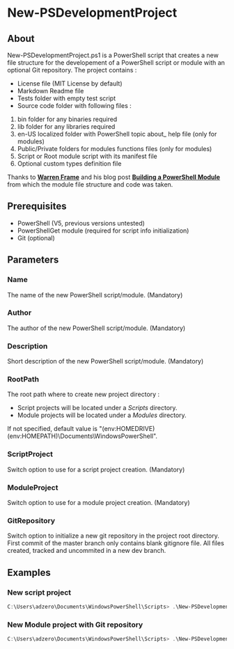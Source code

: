 # New-PSDevelopmentProject

## About

New-PSDevelopmentProject.ps1 is a PowerShell script that creates a new file structure for the developement of a PowerShell script or module with an optional Git repository.
The project contains :

- License file (MIT License by default)
- Markdown Readme file
- Tests folder with empty test script
- Source code folder with following files :

1. bin folder for any binaries required
2. lib folder for any libraries required
3. en-US localized folder with PowerShell topic about_ help file (only for modules)
4. Public/Private folders for modules functions files (only for modules)
5. Script or Root module script with its manifest file
6. Optional custom types definition file

Thanks to **[Warren Frame](https://github.com/RamblingCookieMonster)** and his blog post **[Building a PowerShell Module](http://ramblingcookiemonster.github.io/Building-A-PowerShell-Module)** from which the module file structure and code was taken.

## Prerequisites

- PowerShell (V5, previous versions untested)
- PowerShellGet module (required for script info initialization)
- Git (optional)

## Parameters

### Name

The name of the new PowerShell script/module. (Mandatory)

### Author

The author of the new PowerShell script/module. (Mandatory)

### Description

Short description of the new PowerShell script/module.  (Mandatory)

### RootPath

The root path where to create new project directory :

- Script projects will be located under a _Scripts_ directory.
- Module projects will be located under a _Modules_ directory.

If not specified, default value is "$($env:HOMEDRIVE)$($env:HOMEPATH)\Documents\WindowsPowerShell\".

### ScriptProject

Switch option to use for a script project creation. (Mandatory)

### ModuleProject

Switch option to use for a module project creation. (Mandatory)

### GitRepository

Switch option to initialize a new git repository in the project root directory.
First commit of the master branch only contains blank gitignore file.
All files created, tracked and uncommited in a new dev branch.

## Examples

### New script project

```powershell
C:\Users\adzero\Documents\WindowsPowerShell\Scripts> .\New-PSDevelopmentProject.ps1 -Name HelloWorldScript -Author  AdZero -Description "A little script to say Hello !" -RootPath "C:\Users\AdZero\Documents\WindowsPowerShell\dev" -ScriptProject
```

### New Module project with Git repository

```powershell
C:\Users\adzero\Documents\WindowsPowerShell\Scripts> .\New-PSDevelopmentProject.ps1 -Name DemoModule -Author  AdZero -Description "A new PS module" -RootPath "C:\Users\AdZero\Documents\WindowsPowerShell\dev" -ModuleProject -GitRepository
```